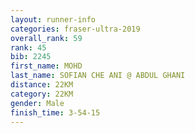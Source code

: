 ```yaml
---
layout: runner-info 
categories: fraser-ultra-2019 
overall_rank: 59
rank: 45
bib: 2245
first_name: MOHD
last_name: SOFIAN CHE ANI @ ABDUL GHANI
distance: 22KM
category: 22KM
gender: Male
finish_time: 3-54-15
---
```

